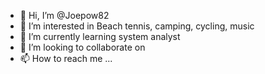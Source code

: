 - 👋 Hi, I’m @Joepow82
- 👀 I’m interested in Beach tennis, camping, cycling, music
- 🌱 I’m currently learning system analyst
- 💞️ I’m looking to collaborate on 
- 📫 How to reach me ...

<!---
Joepow82/Joepow82 is a ✨ special ✨ repository because its `README.md` (this file) appears on your GitHub profile.
You can click the Preview link to take a look at your changes.
--->
